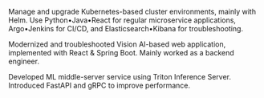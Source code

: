 Manage and upgrade Kubernetes-based cluster environments, mainly with Helm.
Use Python•Java•React for regular microservice applications, Argo•Jenkins for CI/CD,
and Elasticsearch•Kibana for troubleshooting.

Modernized and troubleshooted Vision AI-based web application,
implemented with React & Spring Boot. Mainly worked as a backend engineer.

Developed ML middle-server service using Triton Inference Server.
Introduced FastAPI and gRPC to improve performance.
